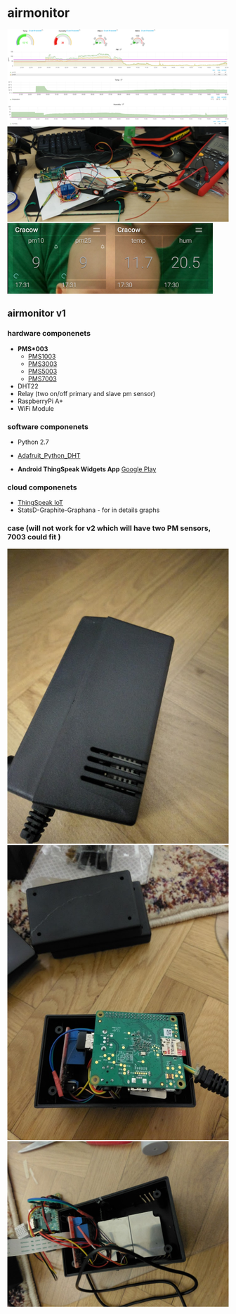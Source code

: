 # airmonitor 

![airmonitor v1](/meta/airmonitor-v1-2.png)
![airmonitor v1](/meta/airmonitor-v1-1.png)
![airmonitor v1](/meta/airmonitor-v1-3.png)

## airmonitor v1
### hardware componenets

 * **PMS*003**
    * [PMS1003](http://aqicn.org/sensor/pms1003/)
    * [PMS3003](http://aqicn.org/sensor/pms3003/)
    * [PMS5003](http://aqicn.org/sensor/pms5003-7003/)
    * [PMS7003](http://aqicn.org/sensor/pms5003-7003/)
 * DHT22 
 * Relay (two on/off primary and slave pm sensor)
 * RaspberryPi A+
 * WiFi Module
 
 
### software componenets

  * Python 2.7
  * [Adafruit_Python_DHT](https://github.com/adafruit/Adafruit_Python_DHT)
  
  * **Android ThingSpeak Widgets App** [Google Play](https://play.google.com/store/apps/details?id=ua.livi.thingspeakmonitor)
  
 
### cloud componenets

  * [ThingSpeak IoT](http://thingspeak.com)
  * StatsD-Graphite-Graphana - for in details graphs
  
### case (will not work for v2 which will have two PM sensors, 7003 could fit  )

![1](/meta/airmonitor-v1-1.jpg)
![2](/meta/airmonitor-v1-2.jpg)
![3](/meta/airmonitor-v1-3.jpg)
